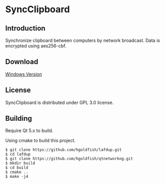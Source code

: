 SyncClipboard
=============


Introduction
------------

Synchronize clipboard between computers by network broadcast. Data is encrypted using aes256-cbf.


Download
--------

[Windows Version](https://qtng.org/sync_clipboard.7z)


License
-------

SyncClipboard is distributed under GPL 3.0 license.


Building
--------

Require Qt 5.x to build.

Using cmake to build this project.

    $ git clone https://github.com/hgoldfish/lafdup.git
    $ cd lafdup
    $ git clone https://github.com/hgoldfish/qtnetworkng.git
    $ mkdir build
    $ cd build
    $ cmake ..
    $ make -j4
